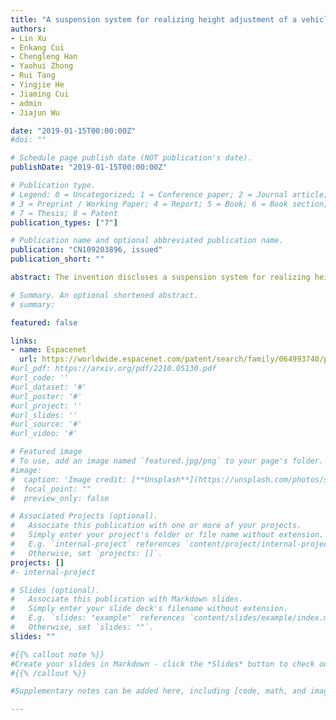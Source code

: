 ```yaml
---
title: "A suspension system for realizing height adjustment of a vehicle body"
authors:
- Lin Xu
- Enkang Cui
- Chengleng Han
- Yaohui Zhong
- Rui Tang
- Yingjie He
- Jiaming Cui
- admin
- Jiajun Wu

date: "2019-01-15T00:00:00Z"
#doi: ""

# Schedule page publish date (NOT publication's date).
publishDate: "2019-01-15T00:00:00Z"

# Publication type.
# Legend: 0 = Uncategorized; 1 = Conference paper; 2 = Journal article;
# 3 = Preprint / Working Paper; 4 = Report; 5 = Book; 6 = Book section;
# 7 = Thesis; 8 = Patent
publication_types: ["7"]

# Publication name and optional abbreviated publication name.
publication: "CN109203896, issued"
publication_short: ""

abstract: The invention discloses a suspension system for realizing height adjustment of a vehicle body. The system includes a mandrel and an adjustment chamber, the two ends of the mandrel are fixed to the body, the adjusting cavity sleeves the mandrel, and the left and right sides of the adjusting cavity are connected with blade shock absorbers. A longitudinal arm is connected to that outer end of the blade shock absorbers on the left and right sides. The blade shock absorber and a longitudinal arm sleeve the mandrel. A torsion bar spring is connected between the left blade shock absorber and the right side longitudinal arm and between the right blade shock absorber and the left side longitudinal arm respectively, the lower end of the longitudinal arm is used for connecting with the wheel, the adjusting cavity drives the blade shock absorbers on both sides to rotate, and the blade shock absorbers on both sides drive the corresponding longitudinal arms to rotate around the mandrel through the torsion bar spring. The system realizes the automatic adjustment of the height of the car body, has the function of damping the vibration of the car body, so that the car body platform can adapt to allkinds of complex terrain, and realize the functions of climbing, crossing ditches, mountain driving and so on.

# Summary. An optional shortened abstract.
# summary: 

featured: false

links:
- name: Espacenet
  url: https://worldwide.espacenet.com/patent/search/family/064993740/publication/CN109203896A?q=CN109203896
#url_pdf: https://arxiv.org/pdf/2210.05130.pdf
#url_code: ''
#url_dataset: '#'
#url_poster: '#'
#url_project: ''
#url_slides: ''
#url_source: '#'
#url_video: '#'

# Featured image
# To use, add an image named `featured.jpg/png` to your page's folder. 
#image:
#  caption: 'Image credit: [**Unsplash**](https://unsplash.com/photos/s9CC2SKySJM)'
#  focal_point: ""
#  preview_only: false

# Associated Projects (optional).
#   Associate this publication with one or more of your projects.
#   Simply enter your project's folder or file name without extension.
#   E.g. `internal-project` references `content/project/internal-project/index.md`.
#   Otherwise, set `projects: []`.
projects: []
#- internal-project

# Slides (optional).
#   Associate this publication with Markdown slides.
#   Simply enter your slide deck's filename without extension.
#   E.g. `slides: "example"` references `content/slides/example/index.md`.
#   Otherwise, set `slides: ""`.
slides: ""

#{{% callout note %}}
#Create your slides in Markdown - click the *Slides* button to check out the example.
#{{% /callout %}}

#Supplementary notes can be added here, including [code, math, and images](https://wowchemy.com/docs/writing-markdown-latex/).

---
```


